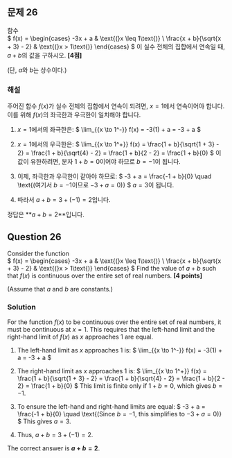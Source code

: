 ## 문제 26  
함수  
$
f(x) = \begin{cases} 
-3x + a & \text{(}x \leq 1\text{)} \\
\frac{x + b}{\sqrt{x + 3} - 2} & \text{(}x > 1\text{)}
\end{cases}
$
이 실수 전체의 집합에서 연속일 때, $a + b$의 값을 구하시오. **[4점]**

(단, $a$와 $b$는 상수이다.)

### 해설  
주어진 함수 $f(x)$가 실수 전체의 집합에서 연속이 되려면, $x = 1$에서 연속이어야 합니다. 이를 위해 $f(x)$의 좌극한과 우극한이 일치해야 합니다.

1. $x = 1$에서의 좌극한은:
$
\lim_{{x \to 1^-}} f(x) = -3(1) + a = -3 + a
$

2. $x = 1$에서의 우극한은:
$
\lim_{{x \to 1^+}} f(x) = \frac{1 + b}{\sqrt{1 + 3} - 2} = \frac{1 + b}{\sqrt{4} - 2} = \frac{1 + b}{2 - 2} = \frac{1 + b}{0}
$
이 값이 유한하려면, 분자 $1 + b = 0$이어야 하므로 $b = -1$이 됩니다.

3. 이제, 좌극한과 우극한이 같아야 하므로:
$
-3 + a = \frac{-1 + b}{0} \quad \text{(여기서 $b = -1$이므로 $-3 + a = 0$)}
$
$a = 3$이 됩니다.

4. 따라서 $a + b = 3 + (-1) = 2$입니다.

정답은 **$a + b = 2$**입니다.

## Question 26  
Consider the function  
$
f(x) = \begin{cases} 
-3x + a & \text{(}x \leq 1\text{)} \\
\frac{x + b}{\sqrt{x + 3} - 2} & \text{(}x > 1\text{)}
\end{cases}
$
Find the value of $a + b$ such that $f(x)$ is continuous over the entire set of real numbers. **[4 points]**

(Assume that $a$ and $b$ are constants.)

### Solution  
For the function $f(x)$ to be continuous over the entire set of real numbers, it must be continuous at $x = 1$. This requires that the left-hand limit and the right-hand limit of $f(x)$ as $x$ approaches 1 are equal.

1. The left-hand limit as $x$ approaches 1 is:
$
\lim_{{x \to 1^-}} f(x) = -3(1) + a = -3 + a
$

2. The right-hand limit as $x$ approaches 1 is:
$
\lim_{{x \to 1^+}} f(x) = \frac{1 + b}{\sqrt{1 + 3} - 2} = \frac{1 + b}{\sqrt{4} - 2} = \frac{1 + b}{2 - 2} = \frac{1 + b}{0}
$
This limit is finite only if $1 + b = 0$, which gives $b = -1$.

3. To ensure the left-hand and right-hand limits are equal:
$
-3 + a = \frac{-1 + b}{0} \quad \text{(Since $b = -1$, this simplifies to $-3 + a = 0$)}
$
This gives $a = 3$.

4. Thus, $a + b = 3 + (-1) = 2$.

The correct answer is **$a + b = 2$**.
